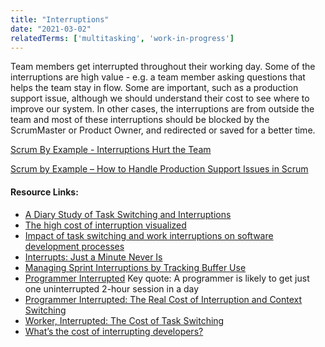 ```yaml
---
title: "Interruptions"
date: "2021-03-02"
relatedTerms: ['multitasking', 'work-in-progress']
---
```


Team members get interrupted throughout their working day. Some of the interruptions are high value - e.g. a team member asking questions that helps the team stay in flow. Some are important, such as a production support issue, although we should understand their cost to see where to improve our system. In other cases, the interruptions are from outside the team and most of these interruptions should be blocked by the ScrumMaster or Product Owner, and redirected or saved for a better time.

[Scrum By Example - Interruptions Hurt the Team](/blog/scrum-master-tales-more-interruptions.html)

[Scrum by Example – How to Handle Production Support Issues in Scrum](/blog/scrum-production-support.html)

#### Resource Links:

- [A Diary Study of Task Switching and Interruptions](https://www.researchgate.net/publication/2893248_A_Diary_Study_of_Task_Switching_and_Interruptions)
- [The high cost of interruption visualized](https://www.hottakes.space/p/the-high-cost-of-interruption)
- [Impact of task switching and work interruptions on software development processes](https://www.researchgate.net/publication/317989659_Impact_of_task_switching_and_work_interruptions_on_software_development_processes)
- [Interrupts: Just a Minute Never Is](https://www.researchgate.net/publication/220093595_Interrupts_Just_a_Minute_Never_Is)
- [Managing Sprint Interruptions by Tracking Buffer Use](https://www.mountaingoatsoftware.com/blog/managing-sprint-interruptions-by-tracking-buffer-use)
- [Programmer Interrupted](https://medium.com/dapo-s-diary/programmer-interrupted-44d53e8ee468) Key quote: A programmer is likely to get just one uninterrupted 2-hour session in a day
- [Programmer Interrupted: The Real Cost of Interruption and Context Switching](https://contextkeeper.io/blog/the-real-cost-of-an-interruption-and-context-switching/)
- [Worker, Interrupted: The Cost of Task Switching](https://www.fastcompany.com/944128/worker-interrupted-cost-task-switching)
- [What’s the cost of interrupting developers?](https://neopragma.com/2019/07/whats-the-cost-of-interrupting-developers/)

